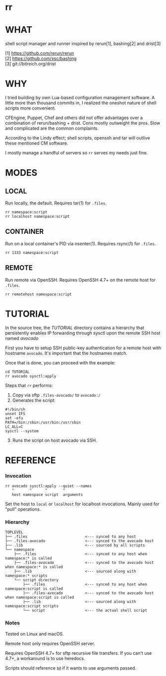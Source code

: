 # rr

# WHAT

shell script manager and runner inspired by rerun[1], bashing[2] and drist[3]

[1] https://github.com/rerun/rerun  
[2] https://github.com/xsc/bashing  
[3] git://bitreich.org/drist  

# WHY

I tried building by own Lua-based configuration management software. A little more than thousand commits in, I realized the oneshot nature of shell scripts more convenient.

CFEngine, Puppet, Chef and others did not offer advantages over a combination of rerun/bashing + drist. Cons mostly outweight the pros. Slow and complicated are the common complaints.

According to the Lindy effect; shell scripts, openssh and tar will outlive these mentioned CM software.

I mostly manage a handful of servers so `rr` serves my needs just fine.

# MODES

## LOCAL

Run locally, the default. Requires tar(1) for `.files`.
```
rr namespace:script
rr localhost namespace:script
```

## CONTAINER

Run on a local container's PID via nsenter(1). Requires rsync(1) for `.files`.
```
rr 1333 namespace:script
```

## REMOTE

Run remote via OpenSSH. Requires OpenSSH 4.7+ on the remote host for `.files`.
```
rr remotehost namespace:script
```

# TUTORIAL

In the source tree, the *TUTORIAL* directory contains a hierarchy that persistently enables IP forwarding through sysctl upon the remote SSH host named *avocado*

First you have to setup SSH public-key authentication for a remote host with hostname `avocado`. It's important that the hostnames match.

Once that is done, you can proceed with the example:

    cd TUTORIAL
    rr avocado sysctl:apply

Steps that `rr` performs:

1. Copy via sftp `.files-avocado/` to `avocado:/`
2. Generates the script:

```
#!/bin/sh
unset IFS
set -efu
PATH=/bin:/sbin:/usr/bin:/usr/sbin
LC_ALL=C
sysctl --system
```

3. Runs the script on host avocado via SSH.

# REFERENCE

### Invocation
    
    rr avocado sysctl:apply --quiet --names
       ^       ^      ^       ^
       host namespace script  arguments

Set the host to `local` or `localhost` for localhost invocations. Mainly used
for "pull" operations.

### Hierarchy

    TOPLEVEL
    ├── .files                          <--- synced to any host
    ├── .files-avocado                  <--- synced to the avocado host
    ├── .lib                            <--- sourced by all scripts
    └── namespace
        ├── .files                      <--- synced to any host when namespace:* is called
        ├── .files-avocado              <--- synced to the avocado host when namespace:* is called
        ├── .lib                        <--- sourced along with namespace:* scripts
        └── script directory
            ├── .files                  <--- synced to any host when namespace:script is called
            ├── .files-avocado          <--- synced to the avocado host when namespace:script is called
            ├── .lib                    <--- sourced along with namespace:script scripts
            └── script                  <--- the actual shell script

### Notes

Tested on Linux and macOS.

Remote host only requires OpenSSH server.

Requires OpenSSH 4.7+ for sftp recursive file transfers. If you can't use 4.7+, a workaround is to use heredocs.  

Scripts should reference `$@` if it wants to use arguments passed.


